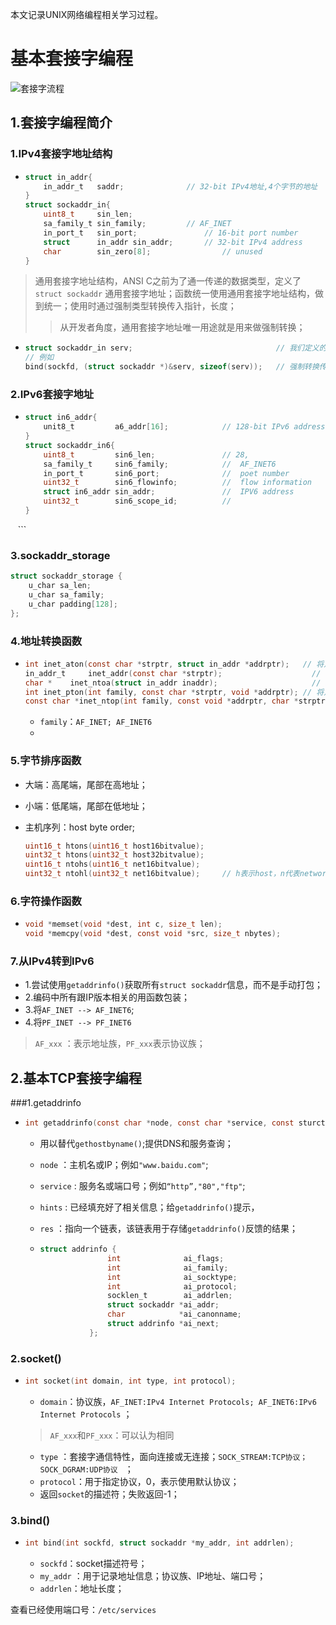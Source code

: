 本文记录UNIX网络编程相关学习过程。

# 基本套接字编程

![套接字流程](https://images0.cnblogs.com/blog/349217/201312/05232335-fb19fc7527e944d4845ef40831da4ec2.png)

## 1.套接字编程简介

### 1.IPv4套接字地址结构

-   ```c
    struct in_addr{
      	in_addr_t 	saddr;				// 32-bit IPv4地址,4个字节的地址
    }
    struct sockaddr_in{
      	uint8_t 	sin_len;				
      	sa_family_t sin_family;			// AF_INET
      	in_port_t 	sin_port;				// 16-bit port number
      	struct 		in_addr sin_addr;		// 32-bit IPv4 address
      	char 		sin_zero[8];				// unused
    }
    ```

>   通用套接字地址结构，ANSI C之前为了通一传递的数据类型，定义了`struct sockaddr` 通用套接字地址；函数统一使用通用套接字地址结构，做到统一；使用时通过强制类型转换传入指针，长度；
>
>   >   从开发者角度，通用套接字地址唯一用途就是用来做强制转换；

-   ```c
    struct sockaddr_in serv;								// 我们定义的 IPVC4 地址
    // 例如
    bind(sockfd, (struct sockaddr *)&serv, sizeof(serv));	// 强制转换传入参数
    ```

### 2.IPv6套接字地址

-   ```c
    struct in6_addr{
      	unit8_t 		a6_addr[16];			// 128-bit IPv6 address
    }
    struct sockaddr_in6{
      	uint8_t 		sin6_len;				// 28,
      	sa_family_t		sin6_family;			//	AF_INET6
      	in_port_t 		sin6_port;				//	poet number
      	uint32_t 		sin6_flowinfo;			//	flow information 
      	struct in6_addr sin_addr;				//	IPV6 address
      	uint32_t 		sin6_scope_id;			// 
    }
    ```
### 3.sockaddr_storage

```c
struct sockaddr_storage {
    u_char sa_len;
    u_char sa_family;
    u_char padding[128];
}; 
```
### 4.地址转换函数
- ```c
  int inet_aton(const char *strptr, struct in_addr *addrptr);   // 将点分字符串转为 in_addr
  in_addr_t 	inet_addr(const char *strptr);					  // 同上
  char *	inet_ntoa(struct in_addr inaddr);					  // 返回一个点分字符串指针；
  int inet_pton(int family, const char *strptr, void *addrptr); // 将点分字符串转为 
  const char *inet_ntop(int family, const void *addrptr, char *strptr, size_t len); // 相反
  ```

  - `family`：`AF_INET; AF_INET6`
  - 
### 5.字节排序函数

-   大端：高尾端，尾部在高地址；

-   小端：低尾端，尾部在低地址；

-   主机序列：host byte order;

    ```c
    uint16_t htons(uint16_t host16bitvalue);
    uint32_t htons(uint32_t host32bitvalue);
    uint16_t ntohs(uint16_t net16bitvalue);
    uint32_t ntohl(uint32_t net16bitvalue);		// h表示host，n代表network，s表示short，l表示long
    ```

### 6.字符操作函数

- ```c
  void *memset(void *dest, int c, size_t len);
  void *memcpy(void *dest, const void *src, size_t nbytes);
  ```


### 7.从IPv4转到IPv6

-   1.尝试使用`getaddrinfo()`获取所有`struct sockaddr`信息，而不是手动打包；
-   2.编码中所有跟IP版本相关的用函数包装；
-   3.将`AF_INET --> AF_INET6`;
-   4.将`PF_INET --> PF_INET6`

>   `AF_xxx` ：表示地址族，`PF_xxx`表示协议族；

## 2.基本TCP套接字编程

###1.getaddrinfo

-   ```c
    int getaddrinfo(const char *node, const char *service, const sturct addrinfo *hints, struct addrinfo ** res);
    ```

    -   用以替代`gethostbyname()`;提供DNS和服务查询；

    -   `node` ：主机名或IP；例如`"www.baidu.com"`;

    -   `service` : 服务名或端口号；例如`“http”,"80","ftp"`;

    -   `hints` : 已经填充好了相关信息；给`getaddrinfo()`提示，

    -   `res` ：指向一个链表，该链表用于存储`getaddrinfo()`反馈的结果；

    -   ```c
        struct addrinfo {
                       int              ai_flags;
                       int              ai_family;
                       int              ai_socktype;
                       int              ai_protocol;
                       socklen_t        ai_addrlen;
                       struct sockaddr *ai_addr;
                       char            *ai_canonname;
                       struct addrinfo *ai_next;
                   };
        ```


### 2.socket()

-   ```c
    int socket(int domain, int type, int protocol);
    ```

    -   `domain`：协议族，`AF_INET:IPv4 Internet Protocols; AF_INET6:IPv6 Internet Protocols` ；

    >   `AF_xxx`和`PF_xxx`：可以认为相同

    -   `type` ：套接字通信特性，面向连接或无连接；`SOCK_STREAM:TCP协议； SOCK_DGRAM:UDP协议 ` ；
    -   `protocol`：用于指定协议，0，表示使用默认协议；
    -   返回`socket`的描述符；失败返回-1；

### 3.bind()

-   ```c
    int bind(int sockfd, struct sockaddr *my_addr, int addrlen);
    ```

    -   `sockfd`：socket描述符号；
    -   `my_addr` ：用于记录地址信息；协议族、IP地址、端口号；
    -   `addrlen`：地址长度；


查看已经使用端口号：`/etc/services`

